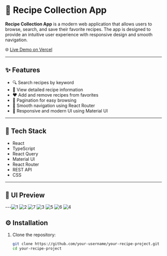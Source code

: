 <!-- @format -->

# 🥗 Recipe Collection App

**Recipe Collection App** is a modern web application that allows users to browse, search, and save their favorite recipes. The app is designed to provide an intuitive user experience with responsive design and smooth navigation.

🌐 [Live Demo on Vercel](https://technical-assignment-alpha.vercel.app/)

---

## ✨ Features

- 🔍 Search recipes by keyword
- 📖 View detailed recipe information
- ❤️ Add and remove recipes from favorites
- 📄 Pagination for easy browsing
- 🧭 Smooth navigation using React Router
- 💅 Responsive and modern UI using Material UI

---

## 🚀 Tech Stack

- React
- TypeScript
- React Query
- Material UI
- React Router
- REST API
- CSS

---

## 📸 UI Preview

---![1](https://github.com/user-attachments/assets/b11c9999-483d-4f9f-9732-84e2bba26fe8)
![2](https://github.com/user-attachments/assets/7ddbb6fa-9db5-4764-87a5-b81503f8f55b)
![7](https://github.com/user-attachments/assets/0808620d-33fe-4026-9232-1b593c5ab48f)
![3](https://github.com/user-attachments/assets/08917a1b-4f31-444d-ac6f-ba342989d602)
![5](https://github.com/user-attachments/assets/00bef082-6b3a-48e2-87dd-41de86977e40)
![6](https://github.com/user-attachments/assets/3d08a911-f7d5-4a17-a931-806369bcd085)
![4](https://github.com/user-attachments/assets/22901e56-5855-4d0a-95b9-92f319df4816)


## ⚙️ Installation

1. Clone the repository:

   ```bash
   git clone https://github.com/your-username/your-recipe-project.git
   cd your-recipe-project
   ```
